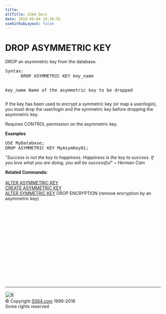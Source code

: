 ```yaml
---
title:
altTitle: SS64 Docs
date: 2016-09-04 19:26:55
useGithubLayout: false
---
```

<!-- #BeginLibraryItem "/Library/head_sql.lbi" --><!-- #EndLibraryItem --><h1>DROP ASYMMETRIC KEY</h1>
<p>DROP an asymmetric key from the database.</p>
<pre>Syntax:
      DROP ASYMMETRIC KEY <i>key_name


   key_name</i>
      Name of the asymmetric key to be dropped</pre>
<p>
  

If the key has been used to encrypt a symmetric key (or map a user/login), you must drop the user/login and the symmetric key before dropping the asymmetric key.</p>
<p>  Requires CONTROL permission on the asymmetric key.</p>
<p><b>Examples</b></p>
<pre>USE MyDatabase;<br>DROP ASYMMETRIC KEY MyAsymKey01;</pre>
<p class="quote"><i>"Success is not the key to happiness. Happiness is the key to success. If you love what you are doing, you will be successful" ~ Herman Cain</i></p>
<p><b>Related  Commands:</b><br>
  <br>
  <a href="key_asm_a.html">ALTER ASYMMETRIC KEY</a><br>
  <a href="key_asm_c.html">CREATE ASYMMETRIC KEY</a><br>
  <a href="key_sm_a.html">ALTER SYMMETRIC KEY</a>  DROP ENCRYPTION (remove encryption by an asymmetric key) </p><!-- #BeginLibraryItem "/Library/foot_sql.lbi" --><p>
<!-- ss64-sql -->
<ins class="adsbygoogle" style="display:inline-block;width:300px;height:250px" data-ad-client="ca-pub-6140977852749469" data-ad-slot="6953563613"></ins>
<script>
(adsbygoogle = window.adsbygoogle || []).push({});
</script></p>
<hr>
<div id="bl" class="footer"><a href="key_asm_d.html#"><img src="../images/top.png" width="30" height="22" alt="Back to the Top"></a></div>
<div id="br" class="footer, tagline">© Copyright <a href="../index.html">SS64.com</a> 1999-2016<br>
Some rights reserved</div><!-- #EndLibraryItem -->

